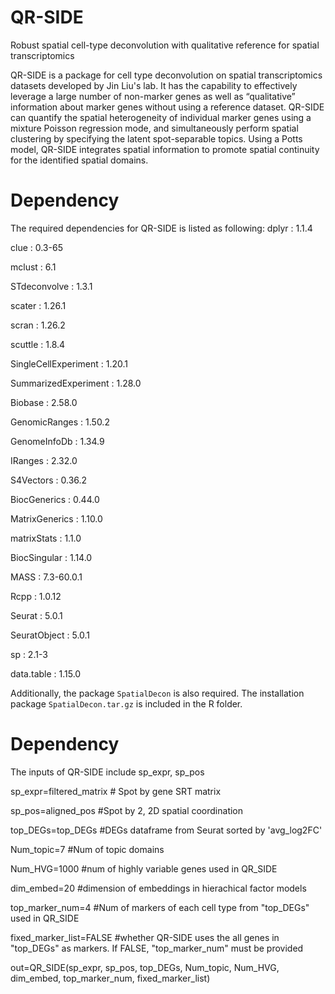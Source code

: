 # QR-SIDE
Robust spatial cell-type deconvolution with qualitative reference for spatial transcriptomics

QR-SIDE is a package for cell type deconvolution on spatial transcriptomics datasets developed by Jin Liu's lab. It has the capability to effectively leverage a large number of non-marker genes as well as “qualitative” information about marker genes without using a reference dataset. QR-SIDE can quantify the spatial heterogeneity of individual marker genes using a mixture Poisson regression mode, and simultaneously perform spatial clustering by specifying the latent spot-separable topics. Using a Potts model, QR-SIDE integrates spatial information to promote spatial continuity for the identified spatial domains. 

# Dependency
The required dependencies for QR-SIDE is listed as following:
dplyr : 1.1.4 

clue : 0.3-65 

mclust : 6.1 

STdeconvolve : 1.3.1 

scater : 1.26.1 

scran : 1.26.2 

scuttle : 1.8.4 

SingleCellExperiment : 1.20.1 

SummarizedExperiment : 1.28.0 

Biobase : 2.58.0 

GenomicRanges : 1.50.2 

GenomeInfoDb : 1.34.9 

IRanges : 2.32.0 

S4Vectors : 0.36.2 

BiocGenerics : 0.44.0 

MatrixGenerics : 1.10.0 

matrixStats : 1.1.0 

BiocSingular : 1.14.0 

MASS : 7.3-60.0.1 

Rcpp : 1.0.12 

Seurat : 5.0.1 

SeuratObject : 5.0.1 

sp : 2.1-3 

data.table : 1.15.0 

Additionally, the package `SpatialDecon` is also required. The installation package `SpatialDecon.tar.gz` is included in the R folder.

# Dependency
The inputs of QR-SIDE include sp_expr, sp_pos

sp_expr=filtered_matrix # Spot by gene SRT matrix

sp_pos=aligned_pos #Spot by 2, 2D spatial coordination

top_DEGs=top_DEGs #DEGs dataframe from Seurat sorted by 'avg_log2FC'

Num_topic=7 #Num of topic domains

Num_HVG=1000 #num of highly variable genes used in QR_SIDE

dim_embed=20 #dimension of embeddings in hierachical factor models

top_marker_num=4 #Num of markers of each cell type from "top_DEGs" used in QR_SIDE 

fixed_marker_list=FALSE #whether QR-SIDE uses the all genes in "top_DEGs" as markers. If FALSE, "top_marker_num" must be provided

out=QR_SIDE(sp_expr, sp_pos, top_DEGs, Num_topic, Num_HVG, dim_embed, top_marker_num, fixed_marker_list)
